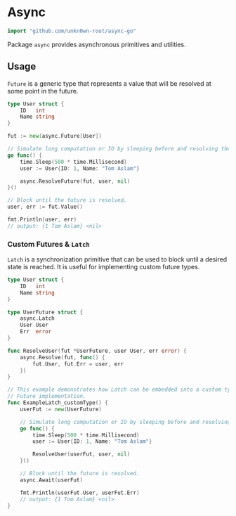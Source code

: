 # Async

```go
import "github.com/unkn0wn-root/async-go"
```

Package `async` provides asynchronous primitives and utilities.

## Usage

`Future` is a generic type that represents a value that will be resolved at some point in
the future.

```go
type User struct {
	ID   int
	Name string
}

fut := new(async.Future[User])

// Simulate long computation or IO by sleeping before and resolving the future.
go func() {
	time.Sleep(500 * time.Millisecond)
	user := User{ID: 1, Name: "Tom Aslam"}

	async.ResolveFuture(fut, user, nil)
}()

// Block until the future is resolved.
user, err := fut.Value()

fmt.Println(user, err)
// output: {1 Tom Aslam} <nil>
```


### Custom Futures & `Latch`

`Latch` is a synchronization primitive that can be used to block until a desired state is reached.
It is useful for implementing custom future types.

```go
type User struct {
	ID   int
	Name string
}

type UserFuture struct {
	async.Latch
	User User
	Err  error
}

func ResolveUser(fut *UserFuture, user User, err error) {
	async.Resolve(fut, func() {
		fut.User, fut.Err = user, err
	})
}

// This example demonstrates how Latch can be embedded into a custom type to create a
// Future implementation.
func ExampleLatch_customType() {
	userFut := new(UserFuture)

	// Simulate long computation or IO by sleeping before and resolving the future.
	go func() {
		time.Sleep(500 * time.Millisecond)
		user := User{ID: 1, Name: "Tom Aslam"}

		ResolveUser(userFut, user, nil)
	}()

	// Block until the future is resolved.
	async.Await(userFut)

	fmt.Println(userFut.User, userFut.Err)
	// output: {1 Tom Aslam} <nil>
}
```
